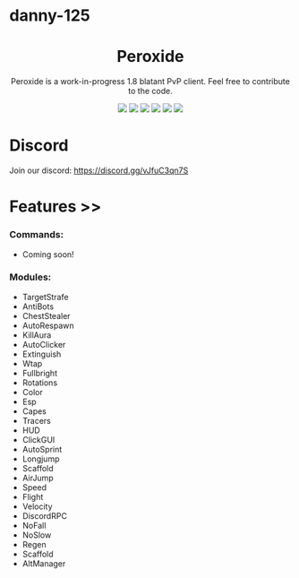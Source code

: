# danny-125

<div align="center">
	
</div>

<h1 align="center">
	Peroxide
</h1>

<p align="center">
	Peroxide is a work-in-progress 1.8 blatant PvP client. Feel free to contribute to the code.
</p>

<div align="center">
  <a href="https://github.com/danny-125/Peroxide/releases/latest"><img src="https://img.shields.io/github/v/release/danny-125/Peroxide"></a>
  <img src="https://img.shields.io/github/last-commit/danny-125/Peroxide">
  <img src="https://img.shields.io/github/commit-activity/m/danny-125/Peroxide">
  <img src="https://img.shields.io/github/languages/code-size/danny-125/Peroxide">
  <img src="https://img.shields.io/tokei/lines/github/danny-125/Peroxide">
  <img src="https://img.shields.io/github/downloads/danny-125/Peroxide/total">
	

</div>

# Discord
Join our discord: 
https://discord.gg/vJfuC3qn7S

# Features >>

### Commands:
- Coming soon!

### Modules:
- TargetStrafe
- AntiBots
- ChestStealer
- AutoRespawn
- KillAura
- AutoClicker
- Extinguish 
- Wtap
- Fullbright
- Rotations
- Color
- Esp
- Capes 
- Tracers
- HUD
- ClickGUI
- AutoSprint 
- Longjump
- Scaffold
- AirJump 
- Speed
- Flight
- Velocity
- DiscordRPC
- NoFall
- NoSlow
- Regen
- Scaffold
- AltManager
